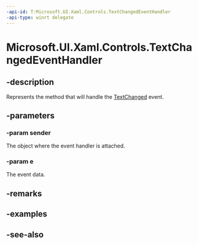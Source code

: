 ```yaml
---
-api-id: T:Microsoft.UI.Xaml.Controls.TextChangedEventHandler
-api-type: winrt delegate
---
```

<!-- Delegate syntax.
public delegate void TextChangedEventHandler(System.Object sender, Windows.UI.Xaml.Controls.TextChangedEventArgs e)
-->

# Microsoft.UI.Xaml.Controls.TextChangedEventHandler

## -description

Represents the method that will handle the [TextChanged](textbox_textchanged.md) event.

## -parameters

### -param sender

The object where the event handler is attached.

### -param e

The event data.

## -remarks

## -examples

## -see-also
